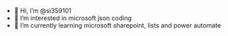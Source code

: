 - 👋 Hi, I’m @si359101
- 👀 I’m interested in microsoft json coding
- 🌱 I’m currently learning microsoft sharepoint, lists and power automate

<!---
si359101/si359101 is a ✨ special ✨ repository because its `README.md` (this file) appears on your GitHub profile.
You can click the Preview link to take a look at your changes.
--->
